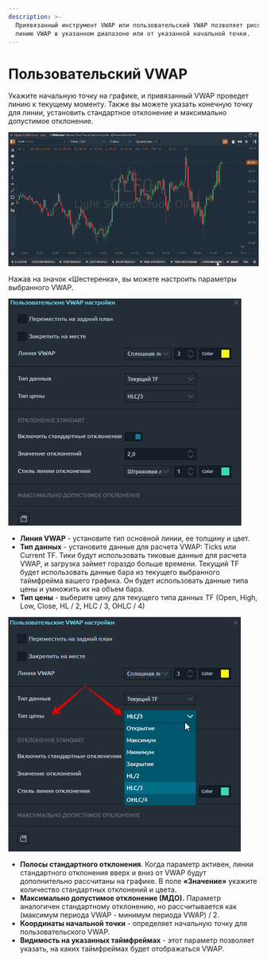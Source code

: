 ```yaml
---
description: >-
  Приявязанный инструмент VWAP или пользовательский VWAP позволяет рисовать
  линию VWAP в указанном диапазоне или от указанной начальной точки.
---
```


# Пользовательский VWAP

Укажите начальную точку на графике, и привязанный VWAP проведет линию к текущему моменту. Также вы можете указать конечную точку для линии, установить стандартное отклонение и максимально допустимое отклонение.

![](../../.gitbook/assets/anchored-vwap.gif)

Нажав на значок «Шестеренка», вы можете настроить параметры выбранного VWAP.

![Настройка параметров выбранного VWAP.](../../.gitbook/assets/polzovatelskii-vwap.jpg)

* **Линия VWAP** - установите тип основной линии, ее толщину и цвет.
* **Тип данных** - установите данные для расчета VWAP: Ticks или Current TF. Тики будут использовать тиковые данные для расчета VWAP, и загрузка займет гораздо больше времени. Текущий TF будет использовать данные бара из текущего выбранного таймфрейма вашего графика. Он будет использовать данные типа цены и умножить их на объем бара.
* **Тип цены** - выберите цену для текущего типа данных TF (Open, High, Low, Close, HL / 2, HLC / 3, OHLC / 4)

![](../../.gitbook/assets/polzovatelskie-vwap-nastroiki.png)

* **Полосы стандартного отклонения**. Когда параметр активен, линии стандартного отклонения вверх и вниз от VWAP будут дополнительно рассчитаны на графике. В поле **«Значение»** укажите количество стандартных отклонений и цвета.
* **Максимально допустимое отклонение (МДО).** Параметр аналогичен стандартному отклонению, но рассчитывается как (максимум периода VWAP - минимум периода VWAP) / 2.
* **Координаты начальной точки** - определяет начальную точку для пользовательского VWAP.
* **Видимость на указанных таймфреймах** - этот параметр позволяет указать, на каких таймфреймах будет отображаться VWAP.
